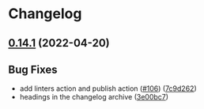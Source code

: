 # Changelog

## [0.14.1](https://github.com/test-kitchen/kitchen-digitalocean/compare/v0.14.0...v0.14.1) (2022-04-20)


## Bug Fixes

* add linters action and publish action ([#106](https://github.com/test-kitchen/kitchen-digitalocean/issues/106)) ([7c9d262](https://github.com/test-kitchen/kitchen-digitalocean/commit/7c9d262f3317feeee92c8f43e1e746e1bece3406))
* headings in the changelog archive ([3e00bc7](https://github.com/test-kitchen/kitchen-digitalocean/commit/3e00bc7fe199ce9cb54b9c92b4d0bcbf9ee92b53))

